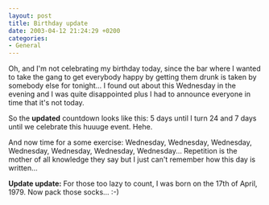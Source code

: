 ```yaml
---
layout: post
title: Birthday update
date: 2003-04-12 21:24:29 +0200
categories:
- General
---
```

Oh, and I'm not celebrating my birthday today, since the bar where I wanted to take the gang to get everybody happy by getting them drunk is taken by somebody else for tonight... I found out about this Wednesday in the evening and I was quite disappointed plus I had to announce everyone in time that it's not today.

So the <b>updated</b> countdown looks like this: 5 days until I turn 24 and 7 days until we celebrate this huuuge event. Hehe.

And now time for a some exercise: Wednesday, Wednesday, Wednesday, Wednesday, Wednesday, Wednesday, Wednesday... Repetition is the mother of all knowledge they say but I just can't remember how this day is written...

<b>Update update:</b> For those too lazy to count, I was born on the 17th of April, 1979. Now pack those socks... :-)
